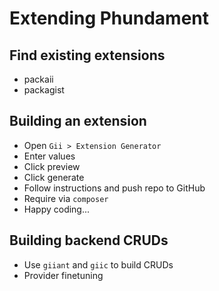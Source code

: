 Extending Phundament
====================

Find existing extensions
------------------------

- packaii
- packagist

Building an extension
---------------------

- Open `Gii > Extension Generator`
- Enter values
- Click preview
- Click generate
- Follow instructions and push repo to GitHub
- Require via `composer`
- Happy coding...

Building backend CRUDs
----------------------

- Use `giiant` and `giic` to build CRUDs
- Provider finetuning
